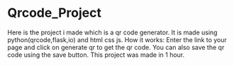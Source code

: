 # Qrcode_Project
Here is the project i made which is a qr code generator.
It is made using python(qrcode,flask,io) and html css js.
How it works: Enter the link to your page and click on generate qr to get the qr code.
You can also save the qr code using the save button.
This project was made in 1 hour.
